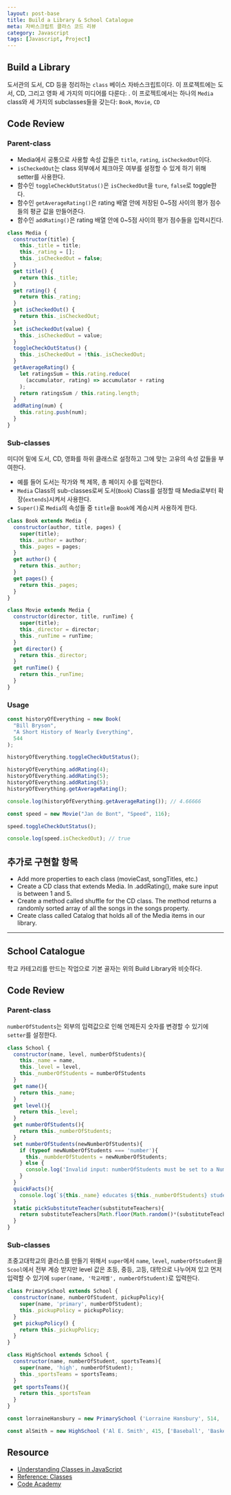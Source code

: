 ```yaml
---
layout: post-base
title: Build a Library & School Catalogue
meta: 자바스크립트 클라스 코드 리뷰
category: Javascript
tags: [Javascript, Project]
---
```


## Build a Library

도서관의 도서, CD 등을 정리하는 `class` 베이스 자바스크립트이다. 이 프로젝트에는 도서, CD, 그리고 영화 세 가지의 미디어를 다룬다: . 이 프로젝트에서는 하나의 `Media` class와 세 가지의 subclasses들을 갖는다: `Book`, `Movie`, `CD`

## Code Review

### Parent-class

- Media에서 공통으로 사용할 속성 값들은 `title`, `rating`, `isCheckedOut`이다.
- `isCheckedOut`는 class 외부에서 체크아웃 여부를 설정할 수 있게 하기 위해 setter를 사용한다.
- 함수인 `toggleCheckOutStatus()`은 `isCheckedOut`을 `ture`, `false`로 toggle한다.
- 함수인 `getAverageRating()`은 rating 배열 안에 저장된 0~5점 사이의 평가 점수들의 평균 값을 만들어준다.
- 함수인 `addRating()`은 rating 배열 안에 0~5점 사이의 평가 점수들을 입력시킨다.

```js
class Media {
  constructor(title) {
    this._title = title;
    this._rating = [];
    this._isCheckedOut = false;
  }
  get title() {
    return this._title;
  }
  get rating() {
    return this._rating;
  }
  get isCheckedOut() {
    return this._isCheckedOut;
  }
  set isCheckedOut(value) {
    this._isCheckedOut = value;
  }
  toggleCheckOutStatus() {
    this._isCheckedOut = !this._isCheckedOut;
  }
  getAverageRating() {
    let ratingsSum = this.rating.reduce(
      (accumulator, rating) => accumulator + rating
    );
    return ratingsSum / this.rating.length;
  }
  addRating(num) {
    this.rating.push(num);
  }
}
```

### Sub-classes

미디어 밑에 도서, CD, 영화를 하위 클래스로 설정하고 그에 맞는 고유의 속성 값들을 부여한다.

- 예를 들어 도서는 작가와 책 제목, 총 페이지 수를 입력한다.
- `Media` Class의 sub-classes로써 도서(`Book`) Class를 설정할 때 Media로부터 확장(`extends`)시켜서 사용한다.
- `Super()`로 `Media`의 속성들 중 `title`을 `Book`에 계승시켜 사용하게 한다.

```js
class Book extends Media {
  constructor(author, title, pages) {
    super(title);
    this._author = author;
    this._pages = pages;
  }
  get author() {
    return this._author;
  }
  get pages() {
    return this._pages;
  }
}

class Movie extends Media {
  constructor(director, title, runTime) {
    super(title);
    this._director = director;
    this._runTime = runTime;
  }
  get director() {
    return this._director;
  }
  get runTime() {
    return this._runTime;
  }
}
```

### Usage

```js
const historyOfEverything = new Book(
  "Bill Bryson",
  "A Short History of Nearly Everything",
  544
);

historyOfEverything.toggleCheckOutStatus();

historyOfEverything.addRating(4);
historyOfEverything.addRating(5);
historyOfEverything.addRating(5);
historyOfEverything.getAverageRating();

console.log(historyOfEverything.getAverageRating()); // 4.66666

const speed = new Movie("Jan de Bont", "Speed", 116);

speed.toggleCheckOutStatus();

console.log(speed.isCheckedOut); // true
```

## 추가로 구현할 항목

- Add more properties to each class (movieCast, songTitles, etc.)
- Create a CD class that extends Media.
In .addRating(), make sure input is between 1 and 5.
- Create a method called shuffle for the CD class. The method returns a randomly sorted array of all the songs in the songs property.
- Create class called Catalog that holds all of the Media items in our library.

---

## School Catalogue

학교 카테고리를 만드는 작업으로 기본 골자는 위의 Build Library와 비슷하다.

## Code Review

### Parent-class

`numberOfStudents`는 외부의 입력값으로 인해 언제든지 숫자를 변경할 수 있기에 `setter`를 설정한다.

```js
class School {
  constructor(name, level, numberOfStudents){
    this._name = name,
    this._level = level,
    this._numberOfStudents = numberOfStudents
  }
  get name(){
    return this._name;
  }
  get level(){
    return this._level;
  }
  get numberOfStudents(){
    return this._numberOfStudents;
  }
  set numberOfStudents(newNumberOfStudents){
    if (typeof newNumberOfStudents === 'number'){
      this._numbderOfStudents = newNumberOfStudents;
    } else {
      console.log('Invalid input: numberOfStudents must be set to a Number.')
    }
  }
  quickFacts(){
    console.log(`${this._name} educates ${this._numberOfStudents} students at the ${this._level} school level.`)
  }
  static pickSubstituteTeacher(substituteTeachers){
    return substituteTeachers[Math.floor(Math.random()*(substituteTeachers.length-1))];
  }
}
```

### Sub-classes

초중고대학교의 클라스를 만들기 위해서 `super`에서 `name`, `level`, `numberOfStudent`을 `Scool`에서 전부 계승 받지만 level 값은 초등, 중등, 고등, 대학으로 나누어져 있고 먼저 입력할 수 있기에 `super(name, '학교레벨', numberOfStudent)`로 입력한다.

```js
class PrimarySchool extends School {
  constructor(name, numberOfStudent, pickupPolicy){
    super(name, 'primary', numberOfStudent);
    this._pickupPolicy = pickupPolicy;
  }
  get pickupPolicy() {
    return this._pickupPolicy;
  }
}

class HighSchool extends School {
  constructor(name, numberOfStudent, sportsTeams){
    super(name, 'high', numberOfStudent);
    this._sportsTeams = sportsTeams;
  }
  get sportsTeams(){
    return this._sportsTeam
  }
}

const lorraineHansbury = new PrimarySchool ('Lorraine Hansbury', 514, 'Students must be picked up by a parent, guardian, or a family member over the age of 13.')

const alSmith = new HighSchool ('Al E. Smith', 415, ['Baseball', 'Basketball', 'Volleyball', 'Track and Field']);
```

## Resource

- [Understanding Classes in JavaScript](https://www.taniarascia.com/understanding-classes-in-javascript/)
- [Reference: Classes](https://developer.mozilla.org/en-US/docs/Web/JavaScript/Reference/Classes)
- [Code Academy](www.codecademy.com)